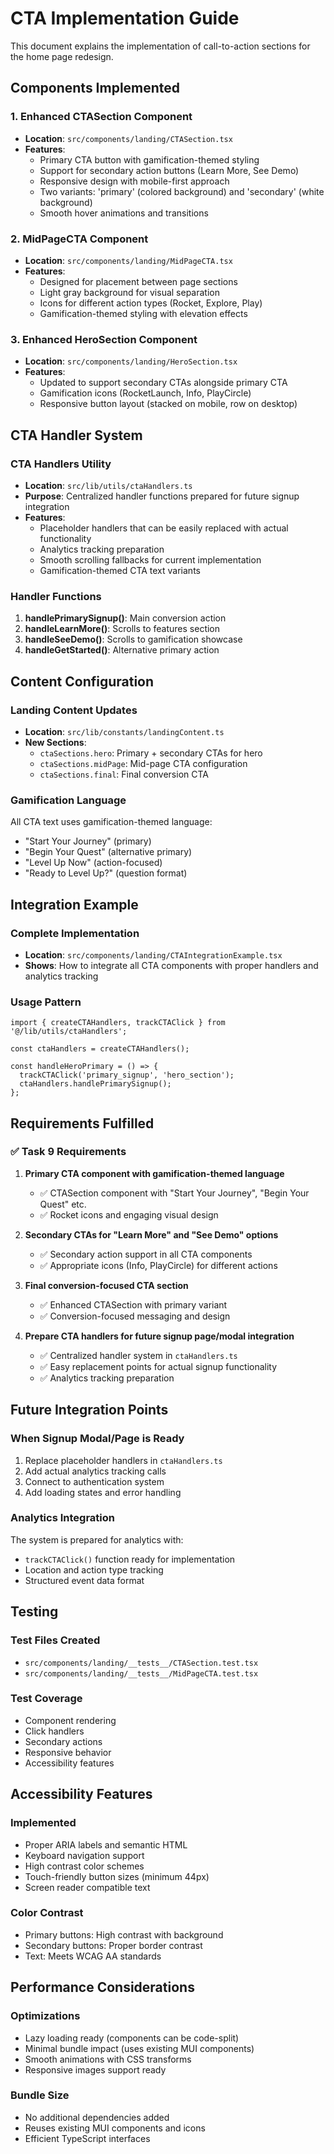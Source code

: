 # CTA Implementation Guide

This document explains the implementation of call-to-action sections for the home page redesign.

## Components Implemented

### 1. Enhanced CTASection Component
- **Location**: `src/components/landing/CTASection.tsx`
- **Features**:
  - Primary CTA button with gamification-themed styling
  - Support for secondary action buttons (Learn More, See Demo)
  - Responsive design with mobile-first approach
  - Two variants: 'primary' (colored background) and 'secondary' (white background)
  - Smooth hover animations and transitions

### 2. MidPageCTA Component
- **Location**: `src/components/landing/MidPageCTA.tsx`
- **Features**:
  - Designed for placement between page sections
  - Light gray background for visual separation
  - Icons for different action types (Rocket, Explore, Play)
  - Gamification-themed styling with elevation effects

### 3. Enhanced HeroSection Component
- **Location**: `src/components/landing/HeroSection.tsx`
- **Features**:
  - Updated to support secondary CTAs alongside primary CTA
  - Gamification icons (RocketLaunch, Info, PlayCircle)
  - Responsive button layout (stacked on mobile, row on desktop)

## CTA Handler System

### CTA Handlers Utility
- **Location**: `src/lib/utils/ctaHandlers.ts`
- **Purpose**: Centralized handler functions prepared for future signup integration
- **Features**:
  - Placeholder handlers that can be easily replaced with actual functionality
  - Analytics tracking preparation
  - Smooth scrolling fallbacks for current implementation
  - Gamification-themed CTA text variants

### Handler Functions
1. **handlePrimarySignup()**: Main conversion action
2. **handleLearnMore()**: Scrolls to features section
3. **handleSeeDemo()**: Scrolls to gamification showcase
4. **handleGetStarted()**: Alternative primary action

## Content Configuration

### Landing Content Updates
- **Location**: `src/lib/constants/landingContent.ts`
- **New Sections**:
  - `ctaSections.hero`: Primary + secondary CTAs for hero
  - `ctaSections.midPage`: Mid-page CTA configuration
  - `ctaSections.final`: Final conversion CTA

### Gamification Language
All CTA text uses gamification-themed language:
- "Start Your Journey" (primary)
- "Begin Your Quest" (alternative primary)
- "Level Up Now" (action-focused)
- "Ready to Level Up?" (question format)

## Integration Example

### Complete Implementation
- **Location**: `src/components/landing/CTAIntegrationExample.tsx`
- **Shows**: How to integrate all CTA components with proper handlers and analytics tracking

### Usage Pattern
```tsx
import { createCTAHandlers, trackCTAClick } from '@/lib/utils/ctaHandlers';

const ctaHandlers = createCTAHandlers();

const handleHeroPrimary = () => {
  trackCTAClick('primary_signup', 'hero_section');
  ctaHandlers.handlePrimarySignup();
};
```

## Requirements Fulfilled

### ✅ Task 9 Requirements
1. **Primary CTA component with gamification-themed language**
   - ✅ CTASection component with "Start Your Journey", "Begin Your Quest" etc.
   - ✅ Rocket icons and engaging visual design

2. **Secondary CTAs for "Learn More" and "See Demo" options**
   - ✅ Secondary action support in all CTA components
   - ✅ Appropriate icons (Info, PlayCircle) for different actions

3. **Final conversion-focused CTA section**
   - ✅ Enhanced CTASection with primary variant
   - ✅ Conversion-focused messaging and design

4. **Prepare CTA handlers for future signup page/modal integration**
   - ✅ Centralized handler system in `ctaHandlers.ts`
   - ✅ Easy replacement points for actual signup functionality
   - ✅ Analytics tracking preparation

## Future Integration Points

### When Signup Modal/Page is Ready
1. Replace placeholder handlers in `ctaHandlers.ts`
2. Add actual analytics tracking calls
3. Connect to authentication system
4. Add loading states and error handling

### Analytics Integration
The system is prepared for analytics with:
- `trackCTAClick()` function ready for implementation
- Location and action type tracking
- Structured event data format

## Testing

### Test Files Created
- `src/components/landing/__tests__/CTASection.test.tsx`
- `src/components/landing/__tests__/MidPageCTA.test.tsx`

### Test Coverage
- Component rendering
- Click handlers
- Secondary actions
- Responsive behavior
- Accessibility features

## Accessibility Features

### Implemented
- Proper ARIA labels and semantic HTML
- Keyboard navigation support
- High contrast color schemes
- Touch-friendly button sizes (minimum 44px)
- Screen reader compatible text

### Color Contrast
- Primary buttons: High contrast with background
- Secondary buttons: Proper border contrast
- Text: Meets WCAG AA standards

## Performance Considerations

### Optimizations
- Lazy loading ready (components can be code-split)
- Minimal bundle impact (uses existing MUI components)
- Smooth animations with CSS transforms
- Responsive images support ready

### Bundle Size
- No additional dependencies added
- Reuses existing MUI components and icons
- Efficient TypeScript interfaces